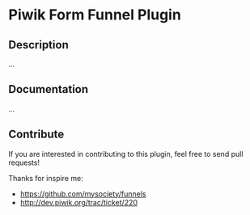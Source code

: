 
# Piwik Form Funnel Plugin

## Description

...

## Documentation

...

## Contribute 

If you are interested in contributing to this plugin, feel free to send pull requests!

Thanks for inspire me:
- https://github.com/mysociety/funnels
- http://dev.piwik.org/trac/ticket/220
